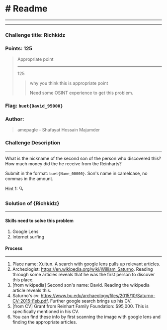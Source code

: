 # # Readme

---

---

### Challenge title: Richkidz

### 

### Points: 125

> Appropriate point
> 
> ---
> 
> 125
> 
> > why you think this is appropriate point
> > 
> > Need some OSINT experience to get this problem.

### 

### Flag: `buet{David_95000}`

### Author:

> amepagle - Shafayat Hossain Majumder

### Challenge Description

---

What is the nickname of the second son of the person who discovered this? How much money did the he receive from the Reinharts?

Submit in the format: `buet{Name_00000}`. Son's name in camelcase, no commas in the amount.

Hint 1: 🔍

### Solution of {Richkidz}

---

#### Skills need to solve this problem

1. Google Lens
2. Internet surfing

#### Process

---

1. Place name: Xultun. A search with google lens pulls up relevant articles.
2. Archeologist: https://en.wikipedia.org/wiki/William_Saturno. Reading through some articles reveals that he was the first person to discover this place.
3. [from wikipedia] Second son's name: David. Reading the wikipedia article reveals this.
4. Saturno's cv: https://www.bu.edu/archaeology/files/2015/10/Saturno-CV-2015-Feb.pdf. Further google search brings up his CV.
5. [from CV] Grant from Reinhart Family Foundation: $95,000. This is specifically mentioned in his CV.
6. You can find these info by first scanning the image with google lens and finding the appropriate articles.